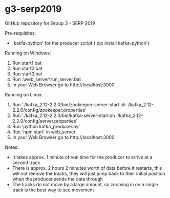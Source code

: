# g3-serp2019
GitHub repository for Group 3 - SERP 2019

Pre-requisites:
- 'kakfa-python' for the producer script ('pip install kafka-python')

Running on Windows:
1. Run start1.bat
2. Run start2.bat
3. Run start3.bat
4. Run .\web_server\run_server.bat
5. In your Web Browser go to http://localhost:3000

Running on Linux:
1. Run './kafka_2.12-2.2.0/bin/zookeeper-server-start.sh ./kafka_2.12-2.2.0/config/zookeeper.properties'
2. Run './kafka_2.12-2.2.0/bin/kafka-server-start.sh ./kafka_2.12-2.2.0/config/server.properties'
3. Run 'python kafka_producer.py'
4. Run 'npm start' in web_server
5. In your Web Browser go to http://localhost:3000

Notes:
- It takes approx. 1 minute of real time for the producer to arrive at a second track
- There is approx. 2 hours 2 minutes worth of data before it restarts, this will not remove the tracks, they will just jump back to their initial position when the producer sends the data through
- The tracks do not move by a large amount, so zooming in on a single track is the best way to see movement